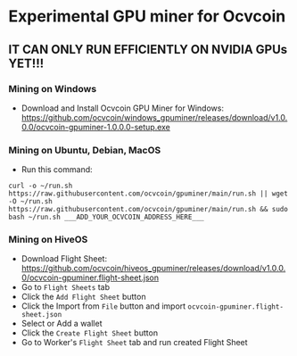# Experimental GPU miner for Ocvcoin

## IT CAN ONLY RUN EFFICIENTLY ON NVIDIA GPUs YET!!!

### Mining on Windows

- Download and Install Ocvcoin GPU Miner for Windows: <https://github.com/ocvcoin/windows_gpuminer/releases/download/v1.0.0.0/ocvcoin-gpuminer-1.0.0.0-setup.exe>

### Mining on Ubuntu, Debian, MacOS

- Run this command:
```
curl -o ~/run.sh https://raw.githubusercontent.com/ocvcoin/gpuminer/main/run.sh || wget -O ~/run.sh https://raw.githubusercontent.com/ocvcoin/gpuminer/main/run.sh && sudo bash ~/run.sh ___ADD_YOUR_OCVCOIN_ADDRESS_HERE___
```

### Mining on HiveOS

- Download Flight Sheet: <https://github.com/ocvcoin/hiveos_gpuminer/releases/download/v1.0.0.0/ocvcoin-gpuminer.flight-sheet.json>
- Go to `Flight Sheets` tab
- Click the `Add Flight Sheet` button
- Click the Import from `File` button and import `ocvcoin-gpuminer.flight-sheet.json` 
- Select or Add a wallet
- Click the `Create Flight Sheet` button
- Go to Worker's `Flight Sheet` tab and run created Flight Sheet



